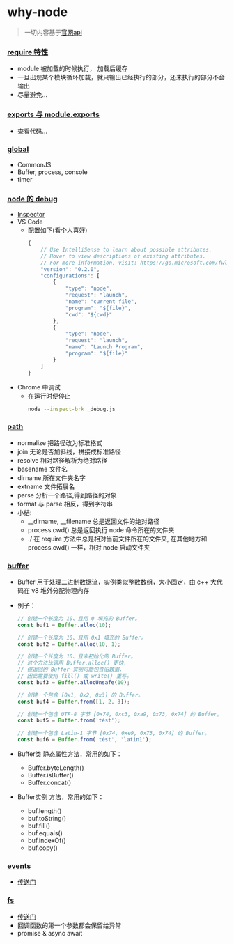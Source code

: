 # why-node

> 一切内容基于[官网api](http://nodejs.cn/api/)

### [require 特性](./api/require)

* module 被加载的时候执行， 加载后缓存
* 一旦出现某个模块循环加载，就只输出已经执行的部分，还未执行的部分不会输出
* 尽量避免...

### [exports 与 module.exports](./api/exports)

* 查看代码...

### [global](./api/global)

* CommonJS
* Buffer, process, console
* timer

### [node 的 debug](./api/debug)
* [Inspector](https://nodejs.org/en/docs/inspector/)
* VS Code
    * 配置如下(看个人喜好)
        ```javascript
        {
            // Use IntelliSense to learn about possible attributes.
            // Hover to view descriptions of existing attributes.
            // For more information, visit: https://go.microsoft.com/fwlink/?linkid=830387
            "version": "0.2.0",
            "configurations": [
                {
                    "type": "node",
                    "request": "launch",
                    "name": "current file",
                    "program": "${file}",
                    "cwd": "${cwd}"
                },
                {
                    "type": "node",
                    "request": "launch",
                    "name": "Launch Program",
                    "program": "${file}"
                }
            ]
        }
        ```
* Chrome 中调试
    * 在运行时便停止
        ```bash
        node --inspect-brk _debug.js
        ```

### [path](./api/path)

* normalize 把路径改为标准格式
* join 无论是否加斜线，拼接成标准路径
* resolve 相对路径解析为绝对路径
* basename 文件名
* dirname 所在文件夹名字
* extname 文件拓展名
* parse 分析一个路径,得到路径的对象
* format 与 parse 相反，得到字符串
* 小结:
    * __dirname, __filename 总是返回文件的绝对路径
    * process.cwd() 总是返回执行 node 命令所在的文件夹
    * ./  在 require 方法中总是相对当前文件所在的文件夹, 在其他地方和 process.cwd() 一样，相对 node 启动文件夹

### [buffer](./api/buffer)

* Buffer 用于处理二进制数据流，实例类似整数数组，大小固定，由 c++ 大代码在 v8 堆外分配物理内存
* 例子：
    ``` javascript
    // 创建一个长度为 10、且用 0 填充的 Buffer。
    const buf1 = Buffer.alloc(10);

    // 创建一个长度为 10、且用 0x1 填充的 Buffer。 
    const buf2 = Buffer.alloc(10, 1);

    // 创建一个长度为 10、且未初始化的 Buffer。
    // 这个方法比调用 Buffer.alloc() 更快，
    // 但返回的 Buffer 实例可能包含旧数据，
    // 因此需要使用 fill() 或 write() 重写。
    const buf3 = Buffer.allocUnsafe(10);

    // 创建一个包含 [0x1, 0x2, 0x3] 的 Buffer。
    const buf4 = Buffer.from([1, 2, 3]);

    // 创建一个包含 UTF-8 字节 [0x74, 0xc3, 0xa9, 0x73, 0x74] 的 Buffer。
    const buf5 = Buffer.from('tést');

    // 创建一个包含 Latin-1 字节 [0x74, 0xe9, 0x73, 0x74] 的 Buffer。
    const buf6 = Buffer.from('tést', 'latin1');
    ```

* Buffer类 静态属性方法，常用的如下：
    * Buffer.byteLength()
    * Buffer.isBuffer()
    * Buffer.concat()

* Buffer实例 方法，常用的如下：
    * buf.length()
    * buf.toString()
    * buf.fill()
    * buf.equals()
    * buf.indexOf()
    * buf.copy()

### [events](./api/events)
* [传送门](http://nodejs.cn/api/events.html)

### [fs](./api/fs) 
* [传送门](http://nodejs.cn/api/fs.html)
* 回调函数的第一个参数都会保留给异常
* promise & async await
